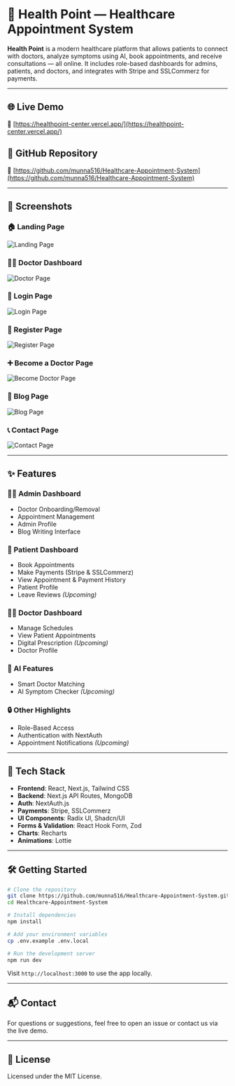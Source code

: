 # 🏥 Health Point — Healthcare Appointment System

**Health Point** is a modern healthcare platform that allows patients to connect with doctors, analyze symptoms using AI, book appointments, and receive consultations — all online. It includes role-based dashboards for admins, patients, and doctors, and integrates with Stripe and SSLCommerz for payments.

---

## 🌐 Live Demo

🔗 [https://healthpoint-center.vercel.app/](https://healthpoint-center.vercel.app/)

## 📁 GitHub Repository

🔗 [https://github.com/munna516/Healthcare-Appointment-System](https://github.com/munna516/Healthcare-Appointment-System)

---

## 📸 Screenshots

### 🏠 Landing Page

![Landing Page](https://i.ibb.co.com/8gqf3JLd/Health-Point-Landing-Page.png)

### 👨‍⚕️ Doctor Dashboard

![Doctor Page](https://i.ibb.co.com/QqMJj9m/Health-Point-Doctor-Page.png)

### 🔐 Login Page

![Login Page](https://i.ibb.co.com/F480SVpM/Health-Point-Login-Page.png)

### 📝 Register Page

![Register Page](https://i.ibb.co.com/5hKrFn26/Health-Point-Register-Page.png)

### ➕ Become a Doctor Page

![Become Doctor Page](https://i.ibb.co.com/V6z6QFb/Health-Point-Become-Doctor-Page.png)

### 📰 Blog Page

![Blog Page](https://i.ibb.co.com/rfH0zxDP/Health-Point-Blog-Page.png)

### 📞 Contact Page

![Contact Page](https://i.ibb.co.com/MDX2TjtZ/Health-Point-Contact-Page.png)

---

## ✨ Features

### 👨‍💼 Admin Dashboard

- Doctor Onboarding/Removal
- Appointment Management
- Admin Profile
- Blog Writing Interface

### 🧑 Patient Dashboard

- Book Appointments
- Make Payments (Stripe & SSLCommerz)
- View Appointment & Payment History
- Patient Profile
- Leave Reviews _(Upcoming)_

### 👨‍⚕️ Doctor Dashboard

- Manage Schedules
- View Patient Appointments
- Digital Prescription _(Upcoming)_
- Doctor Profile

### 🤖 AI Features

- Smart Doctor Matching
- AI Symptom Checker _(Upcoming)_

### 🔒 Other Highlights

- Role-Based Access
- Authentication with NextAuth
- Appointment Notifications _(Upcoming)_

---

## 🚀 Tech Stack

- **Frontend**: React, Next.js, Tailwind CSS
- **Backend**: Next.js API Routes, MongoDB
- **Auth**: NextAuth.js
- **Payments**: Stripe, SSLCommerz
- **UI Components**: Radix UI, Shadcn/UI
- **Forms & Validation**: React Hook Form, Zod
- **Charts**: Recharts
- **Animations**: Lottie

---

## 🛠️ Getting Started

```bash
# Clone the repository
git clone https://github.com/munna516/Healthcare-Appointment-System.git
cd Healthcare-Appointment-System

# Install dependencies
npm install

# Add your environment variables
cp .env.example .env.local

# Run the development server
npm run dev
```

Visit `http://localhost:3000` to use the app locally.

---

## 📬 Contact

For questions or suggestions, feel free to open an issue or contact us via the live demo.

---

## 📄 License

Licensed under the MIT License.
